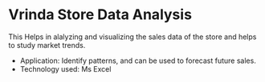 # Vrinda Store Data Analysis
This Helps in alalyzing and visualizing the sales data of the store and helps to study market trends.
* Application: Identify patterns, and can be used to forecast future sales.
* Technology used: Ms Excel
  
